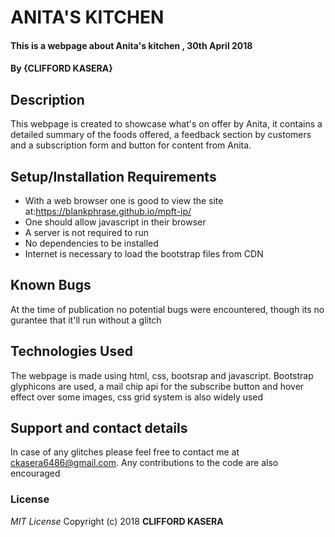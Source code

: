 # ANITA'S KITCHEN
#### This is a webpage about Anita's kitchen , 30th April 2018
#### By **{CLIFFORD KASERA}**
## Description
This webpage is created to showcase what's on offer by Anita, it contains a detailed summary of the foods offered, a feedback section by customers and a subscription form and button for content from Anita.
## Setup/Installation Requirements
* With a web browser one is good to view the site at:https://blankphrase.github.io/mpft-ip/
* One should allow javascript in their browser
* A server is not required to run
* No dependencies to be installed
* Internet is necessary to load the bootstrap files from CDN
## Known Bugs
At the time of publication no potential bugs were encountered, though its no gurantee that it'll run without a glitch
## Technologies Used
The webpage is made using html, css, bootsrap and javascript. Bootstrap glyphicons are used, a mail chip api for the subscribe button and hover effect over some images, css grid system is also widely used
## Support and contact details
In case of any glitches please feel free to contact me at ckasera6486@gmail.com. Any contributions to the code are also encouraged
### License
*MIT License*
Copyright (c) 2018 **CLIFFORD KASERA**
